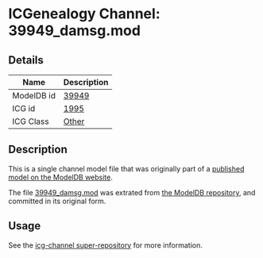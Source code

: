 # ICGenealogy Channel: 39949\_damsg.mod

## Details

Name | Description
---- | -----------
ModelDB id | [39949](http://senselab.med.yale.edu/ModelDB/ShowModel.cshtml?model=39949)
ICG id | [1995](http://icg.neurotheory.ox.ac.uk/channels/other/1995)
ICG Class | [Other](http://icg.neurotheory.ox.ac.uk/channels/other)

## Description

This is a single channel model file that was originally part of a [published model on the ModelDB website](http://senselab.med.yale.edu/mModelDB/ShowModel.cshtml?model=39949).

The file [39949\_damsg.mod](39949_damsg.mod) was extrated from [the ModelDB repository](http://senselab.med.yale.edu/ModelDB/ShowModel.cshtml?model=39949), and committed in its original form.

## Usage

See the [icg-channel super-repository](https://github.com/icgenealogy/icg-channels) for more information.